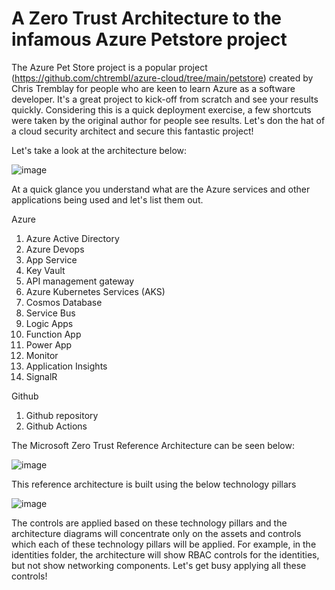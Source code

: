 # A Zero Trust Architecture to the infamous Azure Petstore project

The Azure Pet Store project is a popular project (https://github.com/chtrembl/azure-cloud/tree/main/petstore) created by Chris Tremblay for people who are keen to learn Azure as a software developer. It's a great project to kick-off from scratch and see your results quickly. Considering this is a quick deployment exercise, a few shortcuts were taken by the original author for people see results. Let's don the hat of a cloud security architect and secure this fantastic project!

Let's take a look at the architecture below:

![image](https://github.com/sunilmuthyalapro/secure-azure-petstore/assets/138375291/6abd5395-0f21-429d-bb3e-09c4cadc5153)

At a quick glance you understand what are the Azure services and other applications being used and let's list them out.


Azure

1. Azure Active Directory
2. Azure Devops
3. App Service
4. Key Vault
5. API management gateway
6. Azure Kubernetes Services (AKS)
7. Cosmos Database
8. Service Bus
9. Logic Apps
10. Function App
11. Power App
12. Monitor
13. Application Insights
14. SignalR

Github

1. Github repository
2. Github Actions

The Microsoft Zero Trust Reference Architecture can be seen below:

![image](https://github.com/sunilmuthyalapro/secure-azure-petstore/assets/138375291/0e5f4664-d194-4eed-9a52-b0b9e06a142a)


This reference architecture is built using the below technology pillars

![image](https://github.com/sunilmuthyalapro/secure-azure-petstore/assets/138375291/7dc90b0e-69bf-4a4f-a420-8771638589bc)


The controls are applied based on these technology pillars and the architecture diagrams will concentrate only on the assets and controls which each of these technology pillars will be applied. For example, in the identities folder, the architecture will show RBAC controls for the identities, but not show networking components. Let's get busy applying all these controls!
